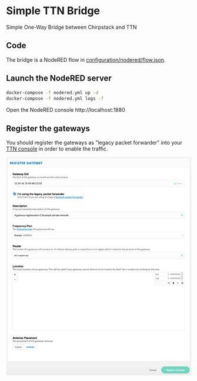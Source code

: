 # Simple TTN Bridge
Simple One-Way Bridge between Chirpstack and TTN

## Code
The bridge is a NodeRED flow in [configuration/nodered/flow.json](configuration/nodered/flow.json).

## Launch the NodeRED server
```bash
docker-compose -f nodered.yml up -d
docker-compose -f nodered.yml logs -f
```

Open the NodeRED console http://localhost:1880

## Register the gateways
You should register the gateways as "legacy packet forwarder" into your [TTN console](https://console.thethingsnetwork.org/gateways/register) in order to enable the traffic.

![Gateway registration](./gw-registration.png)
